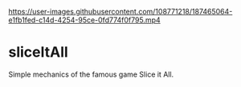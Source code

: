 

https://user-images.githubusercontent.com/108771218/187465064-e1fb1fed-c14d-4254-95ce-0fd774f0f795.mp4

# sliceItAll
Simple mechanics of the famous game Slice it All.
